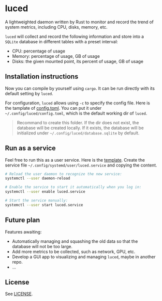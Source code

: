 # luced
A lightweighted daemon written by Rust to monitor and record the trend of system metrics, including CPU, disks, memory, etc.

`luced` will collect and record the following information and store into a `SQLite` database in different tables with a preset interval:

 - CPU: percentage of usage
 - Memory: percentage of usage, GB of usage
 - Disks: the given mounted point, its percent of usage, GB of usage

## Installation instructions

Now you can compile by yourself using `cargo`. It can be run directly with its default setting by `luced`.

For configuration, `luced` allows using `-c` to specify the config file. Here is the tamplate of [config.toml](./data/config.toml). You can put it under `~/.config/luced/config.toml`, which is the default working dir of `luced`.

> Recommand to create this folder. If the dir does not exist, the database will be created locally. If it exists, the database will be initialized under `~/.config/luced/database.sqlite` by default.

## Run as a service

Feel free to run this as a user service. Here is the [template](./data/luced.service). Create the service file `~/.config/systemd/user/luced.service` and copying the content.

```bash
# Reload the user daemon to recognize the new service:
systemctl --user daemon-reload

# Enable the service to start it automatically when you log in:
systemctl --user enable luced.service

# Start the service manually:
systemctl --user start luced.service
```

## Future plan

Features awaiting:
 - Automatically managing and squashing the old data so that the database will not be too large.
 - Add more metrics to be collected, such as network, GPU, etc.
 - Develop a GUI app to visualizing and managing `luced`, maybe in another repo.
 - ...

## License
See [LICENSE](./LICENSE).
